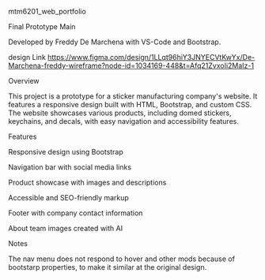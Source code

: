 mtm6201_web_portfolio

Final Prototype Main

Developed by Freddy De Marchena with VS-Code and Bootstrap.

design Link https://www.figma.com/design/1LLqt96hiY3JNYECVtKwYx/De-Marchena-freddy-wireframe?node-id=1034169-448&t=Afq21ZvxoIi2MaIz-1

Overview

This project is a prototype for a sticker manufacturing company's website. It features a responsive design built with HTML, Bootstrap, and custom CSS. The website showcases various products, including domed stickers, keychains, and decals, with easy navigation and accessibility features.

Features

Responsive design using Bootstrap 

Navigation bar with social media links

Product showcase with images and descriptions

Accessible and SEO-friendly markup

Footer with company contact information

About team images created with AI

Notes

The nav menu does not respond to hover and other mods because of bootstarp properties, 
to make it similar at the original design.